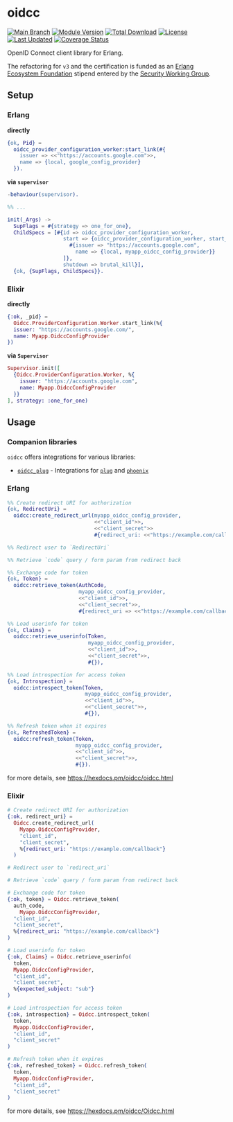 # oidcc

[![Main Branch](https://github.com/Erlang-Openid/oidcc/actions/workflows/branch_main.yml/badge.svg?branch=main)](https://github.com/Erlang-Openid/oidcc/actions/workflows/branch_main.yml)
[![Module Version](https://img.shields.io/hexpm/v/oidcc.svg)](https://hex.pm/packages/oidcc)
[![Total Download](https://img.shields.io/hexpm/dt/oidcc.svg)](https://hex.pm/packages/oidcc)
[![License](https://img.shields.io/hexpm/l/oidcc.svg)](https://github.com/Erlang-OpenID/oidcc/blob/main/LICENSE)
[![Last Updated](https://img.shields.io/github/last-commit/Erlang-OpenID/oidcc.svg)](https://github.com/Erlang-OpenID/oidcc/commits/master)
[![Coverage Status](https://coveralls.io/repos/github/Erlang-Openid/oidcc/badge.svg?branch=main)](https://coveralls.io/github/Erlang-Openid/oidcc?branch=main)

OpenID Connect client library for Erlang.

<!-- TODO: Uncomment after certification -->
<!--
OpenID Certified by Jonatan Männchen at the Erlang Ecosystem Foundation for the
basic and configuration profile of the OpenID Connect protocol. For details,
check the [Conformance Documentation] (./conformance/HOWTO.md).

![OpenID Connect Certified Logo](https://openid.net/wp-content/uploads/2023/01/image.png))
-->

The refactoring for `v3` and the certification is funded as an
[Erlang Ecosystem Foundation](https://erlef.org/) stipend entered by the
[Security Working Group](https://erlef.org/wg/security).

## Setup

### Erlang

**directly**

```erlang
{ok, Pid} =
  oidcc_provider_configuration_worker:start_link(#{
    issuer => <<"https://accounts.google.com">>,
    name => {local, google_config_provider}
  }).
```

**via `supervisor`**

```erlang
-behaviour(supervisor).

%% ...

init(_Args) ->
  SupFlags = #{strategy => one_for_one},
  ChildSpecs = [#{id => oidcc_provider_configuration_worker,
                  start => {oidcc_provider_configuration_worker, start_link, [
                    #{issuer => "https://accounts.google.com",
                      name => {local, myapp_oidcc_config_provider}}
                  ]},
                  shutdown => brutal_kill}],
  {ok, {SupFlags, ChildSpecs}}.
```

### Elixir

**directly**

```elixir
{:ok, _pid} =
  Oidcc.ProviderConfiguration.Worker.start_link(%{
  issuer: "https://accounts.google.com/",
  name: Myapp.OidccConfigProvider
})
```

**via `Supervisor`**

```elixir
Supervisor.init([
  {Oidcc.ProviderConfiguration.Worker, %{
    issuer: "https://accounts.google.com",
    name: Myapp.OidccConfigProvider
  }}
], strategy: :one_for_one)
```

## Usage

### Companion libraries

`oidcc` offers integrations for various libraries:

<!-- TODO: Uncomment when available -->

<!-- - [`oidcc_cowboy`](https://hex.pm/packages/oidcc_cowboy) - Integrations for
  [`cowboy`](https://hex.pm/packages/cowboy) -->
- [`oidcc_plug`](https://hex.pm/packages/oidcc_plug) - Integrations for
  [`plug`](https://hex.pm/packages/plug) and
  [`phoenix`](https://hex.pm/packages/phoenix)
<!-- - [`phx_gen_oidcc`](https://hex.pm/packages/phx_gen_oidcc) - Setup Generator for
  [`phoenix`](https://hex.pm/packages/phoenix) -->

### Erlang

```erlang
%% Create redirect URI for authorization
{ok, RedirectUri} =
  oidcc:create_redirect_url(myapp_oidcc_config_provider,
                            <<"client_id">>,
                            <<"client_secret">>
                            #{redirect_uri: <<"https://example.com/callback"}),

%% Redirect user to `RedirectUri`

%% Retrieve `code` query / form param from redirect back

%% Exchange code for token
{ok, Token} =
  oidcc:retrieve_token(AuthCode,
                       myapp_oidcc_config_provider,
                       <<"client_id">>,
                       <<"client_secret">>,
                       #{redirect_uri => <<"https://example.com/callback">>}),

%% Load userinfo for token
{ok, Claims} =
  oidcc:retrieve_userinfo(Token,
                          myapp_oidcc_config_provider,
                          <<"client_id">>,
                          <<"client_secret">>,
                          #{}),

%% Load introspection for access token
{ok, Introspection} =
  oidcc:introspect_token(Token,
                         myapp_oidcc_config_provider,
                         <<"client_id">>,
                         <<"client_secret">>,
                         #{}),

%% Refresh token when it expires
{ok, RefreshedToken} =
  oidcc:refresh_token(Token,
                      myapp_oidcc_config_provider,
                      <<"client_id">>,
                      <<"client_secret">>,
                      #{}).
```

for more details, see https://hexdocs.pm/oidcc/oidcc.html

### Elixir

```elixir
# Create redirect URI for authorization
{:ok, redirect_uri} =
  Oidcc.create_redirect_url(
    Myapp.OidccConfigProvider,
    "client_id",
    "client_secret",
    %{redirect_uri: "https://example.com/callback"}
  )

# Redirect user to `redirect_uri`

# Retrieve `code` query / form param from redirect back

# Exchange code for token
{:ok, token} = Oidcc.retrieve_token(
  auth_code,
    Myapp.OidccConfigProvider,
  "client_id",
  "client_secret",
  %{redirect_uri: "https://example.com/callback"}
)

# Load userinfo for token
{:ok, Claims} = Oidcc.retrieve_userinfo(
  token,
  Myapp.OidccConfigProvider,
  "client_id",
  "client_secret",
  %{expected_subject: "sub"}
)

# Load introspection for access token
{:ok, introspection} = Oidcc.introspect_token(
  token,
  Myapp.OidccConfigProvider,
  "client_id",
  "client_secret"
)

# Refresh token when it expires
{:ok, refreshed_token} = Oidcc.refresh_token(
  token,
  Myapp.OidccConfigProvider,
  "client_id",
  "client_secret"
)
```

for more details, see https://hexdocs.pm/oidcc/Oidcc.html
